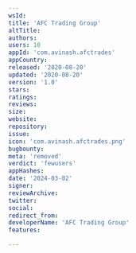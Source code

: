 ```yaml
---
wsId: 
title: 'AFC Trading Group'
altTitle: 
authors: 
users: 10
appId: 'com.avinash.afctrades'
appCountry: 
released: '2020-08-20'
updated: '2020-08-20'
version: '1.0'
stars: 
ratings: 
reviews: 
size: 
website: 
repository: 
issue: 
icon: 'com.avinash.afctrades.png'
bugbounty: 
meta: 'removed'
verdict: 'fewusers'
appHashes: 
date: '2024-03-02'
signer: 
reviewArchive: 
twitter: 
social: 
redirect_from: 
developerName: 'AFC Trading Group'
features: 

---
```


